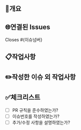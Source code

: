 🌟개요
---

🌐연결된 Issues
---
Closes #{이슈넘버} 

📋작업사항
---

✏️작성한 이슈 외 작업사항
---

✅체크리스트
---
- [ ] PR 규칙을 준수하였는가?
- [ ] 이슈번호를 작성하였는가?
- [ ] 추가/수정 사항을 설명하였는가?
